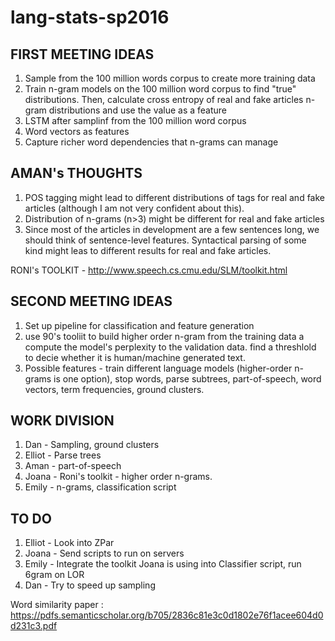 # lang-stats-sp2016


FIRST MEETING IDEAS
------------------

1. Sample from the 100 million words corpus to create more training data
2. Train n-gram models on the 100 million word corpus to find "true" distributions. Then, calculate cross entropy of real and fake articles n-gram distributions and use the value as a feature
3. LSTM after samplinf from the 100 million word corpus
4. Word vectors as features
5. Capture richer word dependencies that n-grams can manage


AMAN's THOUGHTS
----------------
1. POS tagging might lead to different distributions of tags for real and fake articles (although I am not very confident about this).
2. Distribution of n-grams (n>3) might be different for real and fake articles
3. Since most of the articles in development are a few sentences long, we should think of sentence-level features. Syntactical parsing of some kind might leas to different results for real and fake articles.


RONI's TOOLKIT - http://www.speech.cs.cmu.edu/SLM/toolkit.html



SECOND MEETING IDEAS
----------------

1. Set up pipeline for classification and feature generation
2. use 90's tooliit to build higher order n-gram from the training data a compute the model's perplexity to the validation data. find a threshlold to decie whether it is human/machine generated text.
3. Possible features - train different language models (higher-order n-grams is one option), stop words, parse subtrees, part-of-speech, word vectors, term frequencies, ground clusters. 


WORK DIVISION
---------------
1. Dan - Sampling, ground clusters
2. Elliot - Parse trees
3. Aman - part-of-speech
4. Joana - Roni's toolkit - higher order n-grams.
5. Emily - n-grams, classification script

TO DO
---------------
1. Elliot - Look into ZPar
2. Joana - Send scripts to run on servers
3. Emily - Integrate the toolkit Joana is using into Classifier script, run 6gram on LOR
4. Dan - Try to speed up sampling



Word similarity paper : https://pdfs.semanticscholar.org/b705/2836c81e3c0d1802e76f1acee604d0d231c3.pdf

